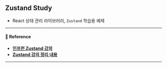 ## Zustand Study

- React 상태 관리 라이브러리, `Zustand` 학습용 예제

---

#### 📔 Reference
- **[인프런 Zustand 강의](https://www.inflearn.com/course/%EB%A6%AC%EC%95%A1%ED%8A%B8-%EC%B7%A8%EC%A4%80%EC%83%9D-zustand-%EC%8B%A4%EC%A0%84%EC%9E%85%EB%AC%B8%EA%B0%80%EC%9D%B4%EB%93%9C)**
- **[Zustand 강의 정리 내용](https://rclogstorage.tistory.com/184)**

---
